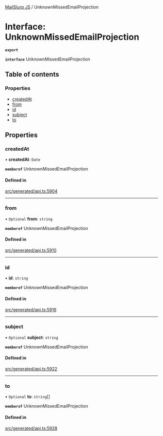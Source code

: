 [MailSlurp JS](../README.md) / UnknownMissedEmailProjection

# Interface: UnknownMissedEmailProjection

**`export`**

**`interface`** UnknownMissedEmailProjection

## Table of contents

### Properties

- [createdAt](UnknownMissedEmailProjection.md#createdat)
- [from](UnknownMissedEmailProjection.md#from)
- [id](UnknownMissedEmailProjection.md#id)
- [subject](UnknownMissedEmailProjection.md#subject)
- [to](UnknownMissedEmailProjection.md#to)

## Properties

### createdAt

• **createdAt**: `Date`

**`memberof`** UnknownMissedEmailProjection

#### Defined in

[src/generated/api.ts:5904](https://github.com/mailslurp/mailslurp-client/blob/20b4039/src/generated/api.ts#L5904)

___

### from

• `Optional` **from**: `string`

**`memberof`** UnknownMissedEmailProjection

#### Defined in

[src/generated/api.ts:5910](https://github.com/mailslurp/mailslurp-client/blob/20b4039/src/generated/api.ts#L5910)

___

### id

• **id**: `string`

**`memberof`** UnknownMissedEmailProjection

#### Defined in

[src/generated/api.ts:5916](https://github.com/mailslurp/mailslurp-client/blob/20b4039/src/generated/api.ts#L5916)

___

### subject

• `Optional` **subject**: `string`

**`memberof`** UnknownMissedEmailProjection

#### Defined in

[src/generated/api.ts:5922](https://github.com/mailslurp/mailslurp-client/blob/20b4039/src/generated/api.ts#L5922)

___

### to

• `Optional` **to**: `string`[]

**`memberof`** UnknownMissedEmailProjection

#### Defined in

[src/generated/api.ts:5928](https://github.com/mailslurp/mailslurp-client/blob/20b4039/src/generated/api.ts#L5928)
